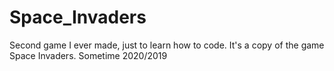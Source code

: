 # Space_Invaders
Second game I ever made, just to learn how to code. It's a copy of the game Space Invaders. Sometime 2020/2019
